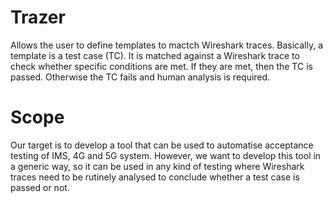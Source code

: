 # Trazer
Allows the user to define templates to mactch Wireshark traces. 
Basically, a template is a test case (TC). It is matched against a Wireshark trace to check whether specific conditions are met. If they are met, then the TC is passed. Otherwise the TC fails and human analysis is required.

# Scope
Our target is to develop a tool that can be used to automatise acceptance testing of IMS, 4G and 5G system. However, we want to develop this tool in a generic way, so it can be used in any kind of testing where Wireshark traces need to be rutinely analysed to conclude whether a test case is passed or not.


